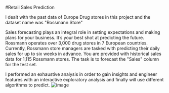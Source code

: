 #Retail Sales Prediction

I dealt with the past data of Europe Drug stores in this project and the dataset name was "Rossmann Store"

Sales forecasting plays an integral role in setting expectations and making plans for your business. It’s your best shot at predicting the future. Rossmann operates over 3,000 drug stores in 7 European countries. Currently, Rossmann store managers are tasked with predicting their daily sales for up to six weeks in advance. You are provided with historical sales data for 1,115 Rossmann stores. The task is to forecast the "Sales" column for the test set.

I performed an exhaustive analysis in order to gain insights and engineer features with an interactive exploratory analysis and finally will use different algorithms to predict.
![image](https://user-images.githubusercontent.com/110169716/197323479-f8226d68-0079-4fb7-82f8-02a39a3e3f63.png)
